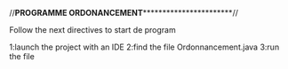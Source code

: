 //************************************PROGRAMME ORDONANCEMENT***********************************************************//

Follow the next directives to start de program


1:launch the project with an IDE
2:find the file Ordonnancement.java
3:run the file

